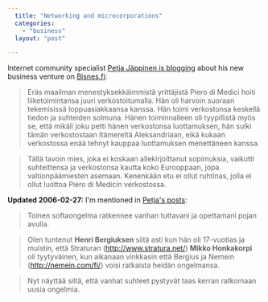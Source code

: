 ```yaml
---
  title: "Networking and microcorporations"
  categories: 
    - "business"
  layout: "post"

---
```

Internet community specialist [Petja Jäppinen is blogging][1] about his new business venture on [Bisnes.fi][2]:

> Eräs maailman menestyksekkäimmistä yrittäjistä Piero di Medici hoiti liiketoimintansa juuri verkostoitumalla. Hän oli harvoin suoraan tekemisissä loppuasiakkaansa kanssa. Hän toimi verkostonsa keskellä tiedon ja suhteiden solmuna. Hänen toiminnalleen oli tyypillistä myös se, että mikäli joku petti hänen verkostonsa luottamuksen, hän sulki tämän verkostostaan Itämereltä Aleksandriaan, eikä kukaan verkostossa enää tehnyt kauppaa luottamuksen menettäneen kanssa.

> Tällä tavoin mies, joka ei koskaan allekirjoittanut sopimuksia, vaikutti suhteittensa ja verkostonsa kautta koko Eurooppaan, jopa valtionpäämiesten asemaan. Kenenkään etu ei ollut ruhtinas, jolla ei ollut luottoa Piero di Medicin verkostossa.

__Updated 2006-02-27:__ I'm mentioned in [Petja's posts][1]:

> Toinen softaongelma ratkennee vanhan tuttavani ja opettamani pojan avulla.

> Olen tuntenut __Henri Bergiuksen__ siitä asti kun hän oli 17-vuotias ja muistin, että Straturan (<http://www.stratura.net/>) __Mikko Honkakorpi__ oli tyytyväinen, kun aikanaan vinkkasin että Bergius ja Nemein (<http://nemein.com/fi/>) voisi ratkaista heidän ongelmansa.

> Nyt näyttää siltä, että vanhat suhteet pystyvät taas kerran ratkomaan uusia ongelmia.

[1]: http://www.bisnes.fi/petja/
[2]: http://www.bisnes.fi/

